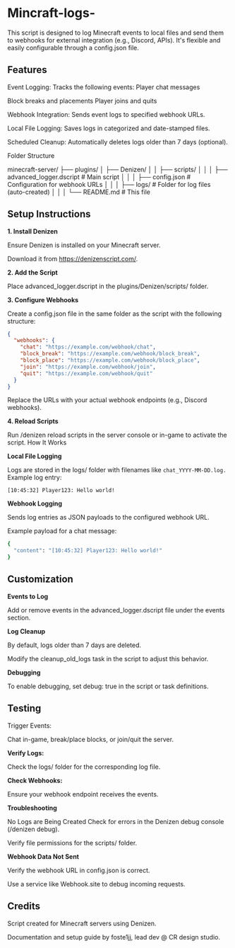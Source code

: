 # Mincraft-logs-

This script is designed to log Minecraft events to local files and send them to webhooks for external integration (e.g., Discord, APIs). It's flexible and easily configurable through a config.json file.

## Features

Event Logging: Tracks the following events:
Player chat messages

Block breaks and placements
Player joins and quits

Webhook Integration: Sends event logs to specified webhook URLs.

Local File Logging: Saves logs in categorized and date-stamped files.

Scheduled Cleanup: Automatically deletes logs older than 7 days (optional).

Folder Structure

minecraft-server/
├── plugins/
│   ├── Denizen/
│   │   ├── scripts/
│   │   │   ├── advanced_logger.dscript   # Main script
│   │   │   ├── config.json               # Configuration for webhook URLs
│   │   │   ├── logs/                     # Folder for log files (auto-created)
│   │   │   └── README.md                 # This file

## Setup Instructions

**1. Install Denizen**

Ensure Denizen is installed on your Minecraft server.

Download it from https://denizenscript.com/.

**2. Add the Script**

Place advanced_logger.dscript in the plugins/Denizen/scripts/ folder.

**3. Configure Webhooks**

Create a config.json file in the same folder as the script with the following structure:

``` json 
{
  "webhooks": {
    "chat": "https://example.com/webhook/chat",
    "block_break": "https://example.com/webhook/block_break",
    "block_place": "https://example.com/webhook/block_place",
    "join": "https://example.com/webhook/join",
    "quit": "https://example.com/webhook/quit"
  }
}

```

Replace the URLs with your actual webhook endpoints (e.g., Discord webhooks).

**4. Reload Scripts**

Run /denizen reload scripts in the server console or in-game to activate the script.
How It Works

**Local File Logging**

Logs are stored in the logs/ folder with filenames like ```chat_YYYY-MM-DD.log.```
Example log entry:

```[10:45:32] Player123: Hello world!```

**Webhook Logging**

Sends log entries as JSON payloads to the configured webhook URL.

Example payload for a chat message:

``` bash
{
  "content": "[10:45:32] Player123: Hello world!"
}

```


## Customization

**Events to Log**

Add or remove events in the advanced_logger.dscript file under the events section.

**Log Cleanup**

By default, logs older than 7 days are deleted.

Modify the cleanup_old_logs task in the script to adjust this behavior.

**Debugging**

To enable debugging, set debug: true in the script or task definitions.

## Testing

Trigger Events:

Chat in-game, break/place blocks, or join/quit the server.

**Verify Logs:** 

Check the logs/ folder for the corresponding log file.

**Check Webhooks:**

Ensure your webhook endpoint receives the events.

**Troubleshooting**


No Logs are Being Created
Check for errors in the Denizen debug console (/denizen debug).

Verify file permissions for the scripts/ folder.

**Webhook Data Not Sent**

Verify the webhook URL in config.json is correct.

Use a service like Webhook.site to debug incoming requests.

## Credits

Script created for Minecraft servers using Denizen.

Documentation and setup guide by foste1jj, lead dev @ CR design studio.
